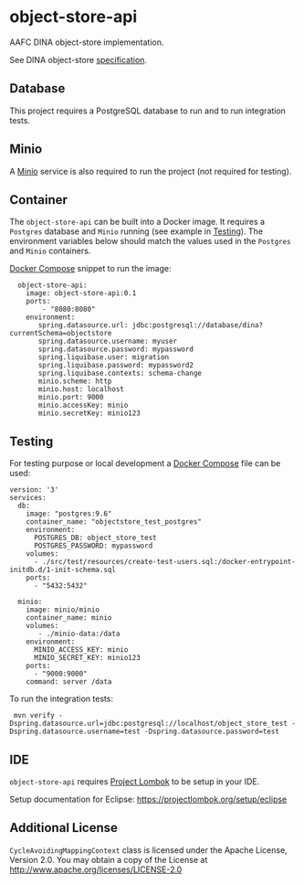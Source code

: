 # object-store-api

AAFC DINA object-store implementation.

See DINA object-store [specification](https://github.com/DINA-Web/object-store-specs).

## Database
This project requires a PostgreSQL database to run and to run integration tests.

## Minio
A [Minio](https://min.io/) service is also required to run the project (not required for testing).

## Container
The `object-store-api` can be built into a Docker image. It requires a `Postgres` database and `Minio` running (see example in [Testing](#testing)).
The environment variables below should match the values used in the `Postgres` and `Minio` containers.

[Docker Compose](https://docs.docker.com/compose/) snippet to run the image:

```
  object-store-api:
    image: object-store-api:0.1
    ports: 
        - "8080:8080"
    environment:
       spring.datasource.url: jdbc:postgresql://database/dina?currentSchema=objectstore
       spring.datasource.username: myuser
       spring.datasource.password: mypassword
       spring.liquibase.user: migration
       spring.liquibase.password: mypassword2
       spring.liquibase.contexts: schema-change
       minio.scheme: http
       minio.host: localhost
       minio.port: 9000
       minio.accessKey: minio	
       minio.secretKey: minio123
```

## Testing
For testing purpose or local development a [Docker Compose](https://docs.docker.com/compose/) file can be used:

```
version: '3'
services:
  db:
    image: "postgres:9.6"
    container_name: "objectstore_test_postgres"
    environment:
      POSTGRES_DB: object_store_test
      POSTGRES_PASSWORD: mypassword
    volumes:
      - ./src/test/resources/create-test-users.sql:/docker-entrypoint-initdb.d/1-init-schema.sql
    ports:
      - "5432:5432"
      
  minio:
    image: minio/minio
    container_name: minio
    volumes:
       - ./minio-data:/data
    environment:
      MINIO_ACCESS_KEY: minio
      MINIO_SECRET_KEY: minio123
    ports:
      - "9000:9000"
    command: server /data
```

To run the integration tests:

```
 mvn verify -Dspring.datasource.url=jdbc:postgresql://localhost/object_store_test -Dspring.datasource.username=test -Dspring.datasource.password=test
```

## IDE

`object-store-api` requires [Project Lombok](https://projectlombok.org/) to be setup in your IDE.

Setup documentation for Eclipse: <https://projectlombok.org/setup/eclipse>

## Additional License
`CycleAvoidingMappingContext` class is licensed under the Apache License, Version 2.0. You may obtain a copy of the License at http://www.apache.org/licenses/LICENSE-2.0